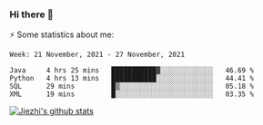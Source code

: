 ### Hi there 👋

⚡ Some statistics about me:


<!--START_SECTION:waka-->
```text
Week: 21 November, 2021 - 27 November, 2021

Java     4 hrs 25 mins   ███████████▓░░░░░░░░░░░░░   46.69 % 
Python   4 hrs 13 mins   ███████████░░░░░░░░░░░░░░   44.41 % 
SQL      29 mins         █▒░░░░░░░░░░░░░░░░░░░░░░░   05.18 % 
XML      19 mins         █░░░░░░░░░░░░░░░░░░░░░░░░   03.35 % 
```
<!--END_SECTION:waka-->





[![Jiezhi's github stats](https://github-readme-stats.vercel.app/api?username=Jiezhi&show_icons=true)](https://github.com/Jiezhi/github-readme-stats)

<!--
[![Top Langs](https://github-readme-stats.vercel.app/api/top-langs/?username=Jiezhi&hide=javascript,html)](https://github.com/Jiezhi/github-readme-stats)

**Jiezhi/Jiezhi** is a ✨ _special_ ✨ repository because its `README.md` (this file) appears on your GitHub profile.

Here are some ideas to get you started:

- 🔭 I’m currently working on ...
- 🌱 I’m currently learning ...
- 👯 I’m looking to collaborate on ...
- 🤔 I’m looking for help with ...
- 💬 Ask me about ...
- 📫 How to reach me: ...
- 😄 Pronouns: ...
- ⚡ Fun fact: ...
-->

